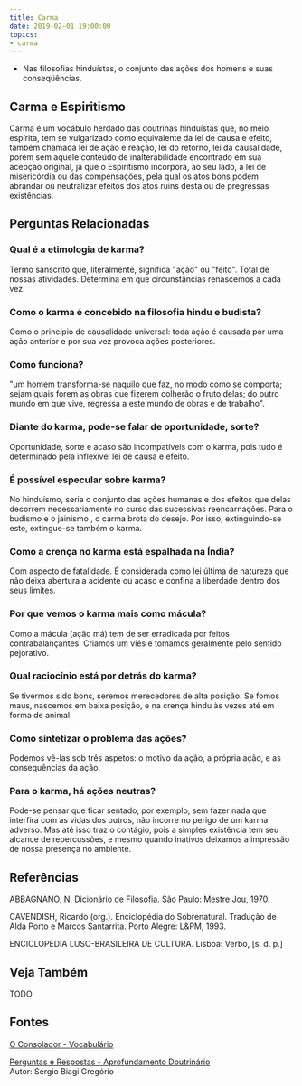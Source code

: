 ```yaml
---
title: Carma
date: 2019-02-01 19:00:00
topics:
- carma
---
```


* Nas filosofias hinduístas, o conjunto das ações dos homens e suas conseqüências. 

## Carma e Espiritismo
Carma é um vocábulo herdado das doutrinas hinduístas que, no meio espírita, tem
se vulgarizado como equivalente da lei de causa e efeito, também chamada lei de
ação e reação, lei do retorno, lei da causalidade, porém sem aquele conteúdo de
inalterabilidade encontrado em sua acepção original, já que o Espiritismo
incorpora, ao seu lado, a lei de misericórdia ou das compensações, pela qual os
atos bons podem abrandar ou neutralizar efeitos dos atos ruins desta ou de
pregressas existências.


## Perguntas Relacionadas

### Qual é a etimologia de karma?
Termo sânscrito que, literalmente, significa "ação" ou "feito". Total de
nossas atividades. Determina em que circunstâncias renascemos a cada
vez.

### Como o karma é concebido na filosofia hindu e budista?
Como o princípio de causalidade universal: toda ação é causada por uma
ação anterior e por sua vez provoca ações posteriores.

### Como funciona?
"um homem transforma-se naquilo que faz, no modo como se comporta; sejam
quais forem as obras que fizerem colherão o fruto delas; do outro mundo
em que vive, regressa a este mundo de obras e de trabalho".

### Diante do karma, pode-se falar de oportunidade, sorte?
Oportunidade, sorte e acaso são incompatíveis com o karma, pois tudo é
determinado pela inflexível lei de causa e efeito.

### É possível especular sobre karma?
No hinduísmo, seria o conjunto das ações humanas e dos efeitos que delas
decorrem necessariamente no curso das sucessivas reencarnações. Para o
budismo e o jainismo , o carma brota do desejo. Por isso, extinguindo-se
este, extingue-se também o karma.

### Como a crença no karma está espalhada na Índia?
Com aspecto de fatalidade. É considerada como lei última de natureza que
não deixa abertura a acidente ou acaso e confina a liberdade dentro dos
seus limites.

### Por que vemos o karma mais como mácula?
Como a mácula (ação má) tem de ser erradicada por feitos
contrabalançantes. Criamos um viés e tomamos geralmente pelo sentido
pejorativo.

### Qual raciocínio está por detrás do karma?
Se tivermos sido bons, seremos merecedores de alta posição. Se fomos
maus, nascemos em baixa posição, e na crença hindu às vezes até em forma
de animal.

### Como sintetizar o problema das ações?
Podemos vê-las sob três aspetos: o motivo da ação, a própria ação, e as
consequências da ação.

### Para o karma, há ações neutras?
Pode-se pensar que ficar sentado, por exemplo, sem fazer nada que
interfira com as vidas dos outros, não incorre no perigo de um karma
adverso. Mas até isso traz o contágio, pois a simples existência tem seu
alcance de repercussões, e mesmo quando inativos deixamos a impressão de
nossa presença no ambiente.

## Referências
ABBAGNANO, N. Dicionário de Filosofia. São Paulo: Mestre Jou, 1970.

CAVENDISH, Ricardo (org.). Enciclopédia do Sobrenatural. Tradução de
Alda Porto e Marcos Santarrita. Porto Alegre: L&PM, 1993.

ENCICLOPÉDIA LUSO-BRASILEIRA DE CULTURA. Lisboa: Verbo, \[s. d. p.\]


## Veja Também
TODO

## Fontes
[O Consolador - Vocabulário](http://www.oconsolador.com.br/linkfixo/vocabulario/principal.html)


[Perguntas e Respostas - Aprofundamento Doutrinário](https://sites.google.com/view/aprofundamentodoutrinario/carma-karman)  
Autor: Sérgio Biagi Gregório

